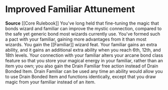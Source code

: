 ﻿---
id: '1'
name: Improved Familiar Attunement
rarity: Common
source: '[[DATABASE/source/Core Rulebook|Core Rulebook]]'
trait: null
type: Wizard Arcane Thesis

---
# Improved Familiar Attunement

**Source** [[Core Rulebook]] 
You've long held that fine-tuning the magic that bonds wizard and familiar can improve the mystic connection, compared to the safe yet generic bond most wizards currently use. You've formed such a pact with your familiar, gaining more advantages from it than most wizards. You gain the [[Familiar]] wizard feat. Your familiar gains an extra ability, and it gains an additional extra ability when you reach 6th, 12th, and 18th levels. Your connection with your familiar alters your arcane bond class feature so that you store your magical energy in your familiar, rather than an item you own; you also gain the Drain Familiar free action instead of Drain Bonded Item. Drain Familiar can be used any time an ability would allow you to use Drain Bonded Item and functions identically, except that you draw magic from your familiar instead of an item.